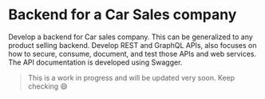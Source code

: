 # Backend for a Car Sales company
Develop a backend for Car sales company. This can be generalized to any product selling backend. Develop REST and GraphQL APIs, also focuses on how to secure, consume, document, and test those APIs and web services. The API documentation is developed using Swagger.

> This is a work in progress and will be updated very soon. Keep checking :smile:
